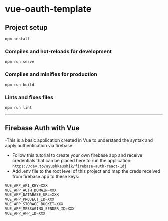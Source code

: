# vue-oauth-template

## Project setup
```
npm install
```

### Compiles and hot-reloads for development
```
npm run serve
```

### Compiles and minifies for production
```
npm run build
```

### Lints and fixes files
```
npm run lint
```

<hr/>

## Firebase Auth with Vue

-This is a basic application created in Vue to understand the syntax and apply authentication via firebase
- Follow this tutorial to create your own firebase app and receive credentials that can be placed here to run the application: `https://dev.to/ayushkaushik/firebase-auth-react-1dj`
- Add .env file to the root level of this project and map the creds received from firebase app to these keys:

```javascript
VUE_APP_API_KEY=XXX
VUE_APP_AUTH_DOMAIN=XXX
VUE_APP_DATABASE_URL=XXX
VUE_APP_PROJECT_ID=XXX
VUE_APP_STORAGE_BUCKET=XXX
VUE_APP_MESSAGING_SENDER_ID=XXX
VUE_APP_APP_ID=XXX
```
